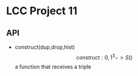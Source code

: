 # LCC Project 11

## API

 - construct(dup,drop,hist)
    $$ construct: {0,1}^3 -> S()$$
    a function that receives a triple 
